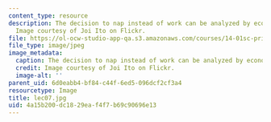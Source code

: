 ```yaml
---
content_type: resource
description: The decision to nap instead of work can be analyzed by economic tools.
  Image courtesy of Joi Ito on Flickr.
file: https://ol-ocw-studio-app-qa.s3.amazonaws.com/courses/14-01sc-principles-of-microeconomics-fall-2011/4a15b200dc1829eaf4f7b69c90696e13_lec07.jpg
file_type: image/jpeg
image_metadata:
  caption: The decision to nap instead of work can be analyzed by economic tools.
  credit: Image courtesy of Joi Ito on Flickr.
  image-alt: ''
parent_uid: 6d0eabb4-bf84-c44f-6ed5-096dcf2cf3a4
resourcetype: Image
title: lec07.jpg
uid: 4a15b200-dc18-29ea-f4f7-b69c90696e13
---
```


